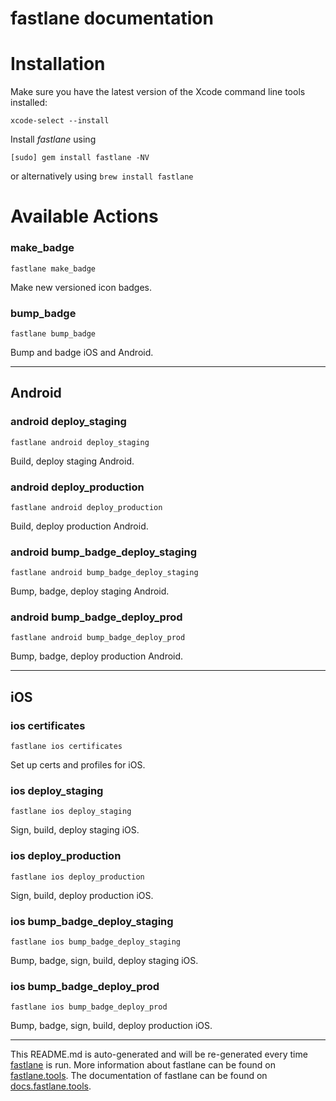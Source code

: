 # fastlane documentation

# Installation

Make sure you have the latest version of the Xcode command line tools installed:

```
xcode-select --install
```

Install _fastlane_ using

```
[sudo] gem install fastlane -NV
```

or alternatively using `brew install fastlane`

# Available Actions

### make_badge

```
fastlane make_badge
```

Make new versioned icon badges.

### bump_badge

```
fastlane bump_badge
```

Bump and badge iOS and Android.

---

## Android

### android deploy_staging

```
fastlane android deploy_staging
```

Build, deploy staging Android.

### android deploy_production

```
fastlane android deploy_production
```

Build, deploy production Android.

### android bump_badge_deploy_staging

```
fastlane android bump_badge_deploy_staging
```

Bump, badge, deploy staging Android.

### android bump_badge_deploy_prod

```
fastlane android bump_badge_deploy_prod
```

Bump, badge, deploy production Android.

---

## iOS

### ios certificates

```
fastlane ios certificates
```

Set up certs and profiles for iOS.

### ios deploy_staging

```
fastlane ios deploy_staging
```

Sign, build, deploy staging iOS.

### ios deploy_production

```
fastlane ios deploy_production
```

Sign, build, deploy production iOS.

### ios bump_badge_deploy_staging

```
fastlane ios bump_badge_deploy_staging
```

Bump, badge, sign, build, deploy staging iOS.

### ios bump_badge_deploy_prod

```
fastlane ios bump_badge_deploy_prod
```

Bump, badge, sign, build, deploy production iOS.

---

This README.md is auto-generated and will be re-generated every time [fastlane](https://fastlane.tools) is run. More
information about fastlane can be found on [fastlane.tools](https://fastlane.tools). The documentation of fastlane can
be found on [docs.fastlane.tools](https://docs.fastlane.tools).
